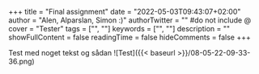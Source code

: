 +++
title = "Final assignment"
date = "2022-05-03T09:43:07+02:00"
author = "Alen, Alparslan, Simon :)"
authorTwitter = "" #do not include @
cover = "Tester"
tags = ["", ""]
keywords = ["", ""]
description = ""
showFullContent = false
readingTime = false
hideComments = false
+++

Test med noget tekst og sådan
![Test]({{< baseurl >}}/08-05-22-09-33-36.png)